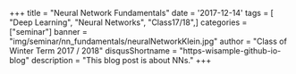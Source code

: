 +++
title = "Neural Network Fundamentals"
date = '2017-12-14'
tags = [ "Deep Learning", "Neural Networks", "Class17/18",]
categories = ["seminar"]
banner = "img/seminar/nn_fundamentals/neuralNetworkKlein.jpg"
author = "Class of Winter Term 2017 / 2018"
disqusShortname = "https-wisample-github-io-blog"
description = "This blog post is about NNs."
+++

